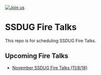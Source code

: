 [![Join us](https://wt-3f533296d128037c9af8381221f78dd6-0.sandbox.auth0-extend.com/webtask-slackin/badge.svg)](https://wt-3f533296d128037c9af8381221f78dd6-0.sandbox.auth0-extend.com/webtask-slackin/ssdug-slackin/)

# SSDUG Fire Talks

This repo is for scheduling SSDUG Fire Talks.  

## Upcoming Fire Talks

* [November SSDUG Fire Talks (11/8/18)](/November-Fire-Talks-Schedule.md)
